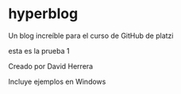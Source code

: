 # hyperblog
Un blog increíble para el curso de GitHub de platzi

esta es la prueba 1

Creado por David Herrera

Incluye ejemplos en Windows